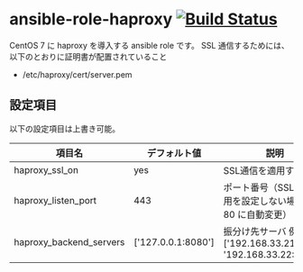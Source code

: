 # ansible-role-haproxy [![Build Status](https://travis-ci.com/izumimatsuo/ansible-role-haproxy.svg?branch=master)](https://travis-ci.com/izumimatsuo/ansible-role-haproxy)

CentOS 7 に haproxy を導入する ansible role です。
SSL 通信するためには、以下のとおりに証明書が配置されていること

- /etc/haproxy/cert/server.pem

## 設定項目

以下の設定項目は上書き可能。

| 項目名                  | デフォルト値       | 説明               |
| ----------------------- | ------------------ | ------------------ |
| haproxy_ssl_on          | yes                | SSL通信を適用する  |
| haproxy_listen_port     | 443                | ポート番号（SSL通信適用を設定しない場合は 80 に自動変更）|
| haproxy_backend_servers | ['127.0.0.1:8080'] | 振分け先サーバ 例 ['192.168.33.21:8080', '192.168.33.22:8080'] |
